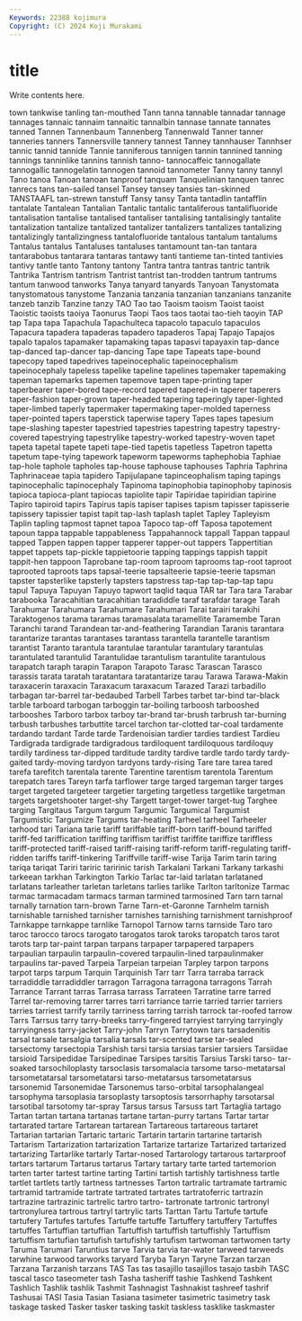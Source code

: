 ```yaml
---
Keywords: 22388 kojimura
Copyright: (C) 2024 Koji Murakami
---
```


# title

Write contents here.



town tankwise tanling tan-mouthed Tann tanna
tannable tannadar tannage tannages tannaic tannaim tannaitic tannalbin tannase tannate
tannates tanned Tannen Tannenbaum Tannenberg Tannenwald Tanner tanner tanneries tanners
Tannersville tannery tannest Tanney tannhauser Tannhser tannic tannid tannide Tannie
tanniferous tannigen tannin tannined tanning tannings tanninlike tannins tannish tanno-
tannocaffeic tannogallate tannogallic tannogelatin tannogen tannoid tannometer Tanny tanny tannyl
Tano tanoa Tanoan tanoan tanproof tanquam Tanquelinian tanquen tanrec tanrecs
tans tan-sailed tansel Tansey tansey tansies tan-skinned TANSTAAFL tan-strewn tanstuff
Tansy tansy Tanta tantadlin tantafflin tantalate Tantalean Tantalian Tantalic tantalic
tantaliferous tantalifluoride tantalisation tantalise tantalised tantaliser tantalising tantalisingly tantalite tantalization
tantalize tantalized tantalizer tantalizers tantalizes tantalizing tantalizingly tantalizingness tantalofluoride tantalous
tantalum tantalums Tantalus tantalus Tantaluses tantaluses tantamount tan-tan tantara tantarabobus
tantarara tantaras tantawy tanti tantieme tan-tinted tantivies tantivy tantle tanto
Tantony tantony Tantra tantra tantras tantric tantrik Tantrika Tantrism tantrism
Tantrist tantrist tan-trodden tantrum tantrums tantum tanwood tanworks Tanya tanyard
tanyards Tanyoan Tanystomata tanystomatous tanystome Tanzania tanzania tanzanian tanzanians tanzanite
tanzeb tanzib Tanzine tanzy TAO Tao tao Taoism taoism Taoist
taoist Taoistic taoists taoiya Taonurus Taopi Taos taos taotai tao-tieh
taoyin TAP tap Tapa tapa Tapachula Tapachulteca tapacolo tapaculo tapaculos
Tapacura tapadera tapaderas tapadero tapaderos Tapaj Tapajo Tapajos tapalo tapalos
tapamaker tapamaking tapas tapasvi tapayaxin tap-dance tap-danced tap-dancer tap-dancing Tape
tape Tapeats tape-bound tapecopy taped tapedrives tapeinocephalic tapeinocephalism tapeinocephaly tapeless
tapelike tapeline tapelines tapemaker tapemaking tapeman tapemarks tapemen tapemove tapen
tape-printing taper taperbearer taper-bored tape-record tapered tapered-in taperer taperers taper-fashion
taper-grown taper-headed tapering taperingly taper-lighted taper-limbed taperly tapermaker tapermaking taper-molded
taperness taper-pointed tapers taperstick taperwise tapery Tapes tapes tapesium tape-slashing
tapester tapestried tapestries tapestring tapestry tapestry-covered tapestrying tapestrylike tapestry-worked tapestry-woven
tapet tapeta tapetal tapete tapeti tape-tied tapetis tapetless Tapetron tapetta
tapetum tape-tying tapework tapeworm tapeworms taphephobia Taphiae tap-hole taphole tapholes
tap-house taphouse taphouses Taphria Taphrina Taphrinaceae tapia tapidero Tapijulapane tapinceophalism
taping tapings tapinocephalic tapinocephaly Tapinoma tapinophobia tapinophoby tapinosis tapioca tapioca-plant
tapiocas tapiolite tapir Tapiridae tapiridian tapirine Tapiro tapiroid tapirs Tapirus
tapis tapiser tapises tapism tapisser tapisserie tapissery tapissier tapist tapit
tap-lash taplash taplet Tapley Tapleyism Taplin tapling tapmost tapnet tapoa
Tapoco tap-off Taposa tapotement tapoun tappa tappable tappableness Tappahannock tappall
Tappan tappaul tapped Tappen tappen tapper tapperer tapper-out tappers Tappertitian
tappet tappets tap-pickle tappietoorie tapping tappings tappish tappit tappit-hen tappoon
Taprobane tap-room taproom taprooms tap-root taproot taprooted taproots taps tapsal-teerie
tapsalteerie tapsie-teerie tapsman tapster tapsterlike tapsterly tapsters tapstress tap-tap tap-tap-tap
tapu tapul Tapuya Tapuyan Tapuyo tapwort taqlid taqua TAR tar
Tara tara Tarabar tarabooka Taracahitian taracahitian taradiddle taraf tarafdar tarage
Tarah Tarahumar Tarahumara Tarahumare Tarahumari Tarai tarairi tarakihi Taraktogenos tarama
taramas taramasalata taramellite Taramembe Taran Taranchi tarand Tarandean tar-and-feathering Tarandian
Taranis tarantara tarantarize tarantas tarantases tarantass tarantella tarantelle tarantism tarantist
Taranto tarantula tarantulae tarantular tarantulary tarantulas tarantulated tarantulid Tarantulidae tarantulism
tarantulite tarantulous tarapatch taraph tarapin Tarapon Tarapoto Tarasc Tarascan Tarasco
tarassis tarata taratah taratantara taratantarize tarau Tarawa Tarawa-Makin taraxacerin taraxacin
Taraxacum taraxacum Tarazed Tarazi tarbadillo tarbagan tar-barrel tar-bedaubed Tarbell Tarbes
tarbet tar-bind tar-black tarble tarboard tarbogan tarboggin tar-boiling tarboosh tarbooshed
tarbooshes Tarboro tarbox tarboy tar-brand tar-brush tarbrush tar-burning tarbush tarbushes
tarbuttite tarcel tarchon tar-clotted tar-coal tardamente tardando tardant Tarde tarde
Tardenoisian tardier tardies tardiest Tardieu Tardigrada tardigrade tardigradous tardiloquent tardiloquous
tardiloquy tardily tardiness tar-dipped tarditude tardity tardive tardle tardo tardy
tardy-gaited tardy-moving tardyon tardyons tardy-rising Tare tare tarea tared tarefa
tarefitch tarentala tarente Tarentine tarentism tarentola Tarentum tarepatch tares Tareyn
tarfa tarflower targe targed targeman targer targes target targeted targeteer
targetier targeting targetless targetlike targetman targets targetshooter target-shy Targett target-tower
target-tug Targhee targing Targitaus Targum targum Targumic Targumical Targumist Targumistic
Targumize Targums tar-heating Tarheel tarheel Tarheeler tarhood tari Tariana tarie
tariff tariffable tariff-born tariff-bound tariffed tariff-fed tariffication tariffing tariffism tariffist
tariffite tariffize tariffless tariff-protected tariff-raised tariff-raising tariff-reform tariff-regulating tariff-ridden tariffs
tariff-tinkering Tariffville tariff-wise Tarija Tarim tarin taring tariqa tariqat Tariri
tariric taririnic tarish Tarkalani Tarkani Tarkany tarkashi tarkeean tarkhan Tarkington
Tarkio Tarlac tar-laid tarlatan tarlataned tarlatans tarleather tarletan tarletans tarlies
tarlike Tarlton tarltonize Tarmac tarmac tarmacadam tarmacs tarman tarmined tarmosined
Tarn tarn tarnal tarnally tarnation tarn-brown Tarne Tarn-et-Garonne Tarnhelm tarnish
tarnishable tarnished tarnisher tarnishes tarnishing tarnishment tarnishproof Tarnkappe tarnkappe tarnlike
Tarnopol Tarnow tarns tarnside Taro taro taroc tarocco tarocs tarogato
tarogatos tarok taroks taropatch taros tarot tarots tarp tar-paint tarpan
tarpans tarpaper tarpapered tarpapers tarpaulian tarpaulin tarpaulin-covered tarpaulin-lined tarpaulinmaker tarpaulins
tar-paved Tarpeia Tarpeian tarpeian Tarpley tarpon tarpons tarpot tarps tarpum
Tarquin Tarquinish Tarr tarr Tarra tarraba tarrack tarradiddle tarradiddler tarragon
Tarragona tarragona tarragons Tarrah Tarrance Tarrant tarras Tarrasa tarrass Tarrateen
Tarratine tarre tarred Tarrel tar-removing tarrer tarres tarri tarriance tarrie
tarried tarrier tarriers tarries tarriest tarrify tarrily tarriness tarring tarrish
tarrock tar-roofed tarrow Tarrs Tarrsus tarry tarry-breeks tarry-fingered tarryiest tarrying
tarryingly tarryingness tarry-jacket Tarry-john Tarryn Tarrytown tars tarsadenitis tarsal tarsale
tarsalgia tarsalia tarsals tar-scented tarse tar-sealed tarsectomy tarsectopia Tarshish tarsi
tarsia tarsias tarsier tarsiers Tarsiidae tarsioid Tarsipedidae Tarsipedinae Tarsipes tarsitis
Tarsius Tarski tarso- tar-soaked tarsochiloplasty tarsoclasis tarsomalacia tarsome tarso-metatarsal tarsometatarsal
tarsometatarsi tarso-metatarsus tarsometatarsus tarsonemid Tarsonemidae Tarsonemus tarso-orbital tarsophalangeal tarsophyma tarsoplasia
tarsoplasty tarsoptosis tarsorrhaphy tarsotarsal tarsotibal tarsotomy tar-spray Tarsus tarsus Tarsuss
tart Tartaglia tartago Tartan tartan tartana tartanas tartane tartan-purry tartans
Tartar tartar tartarated tartare Tartarean tartarean Tartareous tartareous tartaret Tartarian
tartarian Tartaric tartaric Tartarin tartarin tartarine tartarish Tartarism Tartarization tartarization
Tartarize tartarize Tartarized tartarized tartarizing Tartarlike tartarly Tartar-nosed Tartarology tartarous
tartarproof tartars tartarum Tartarus tartarus Tartary tartary tarte tarted tartemorion
tarten tarter tartest tartine tarting Tartini tartish tartishly tartishness tartle
tartlet tartlets tartly tartness tartnesses Tarton tartralic tartramate tartramic tartramid
tartramide tartrate tartrated tartrates tartratoferric tartrazin tartrazine tartrazinic tartrelic tartro
tartro- tartronate tartronic tartronyl tartronylurea tartrous tartryl tartrylic tarts Tarttan
Tartu Tartufe tartufe tartufery Tartufes tartufes Tartuffe tartuffe Tartuffery tartuffery
Tartuffes tartuffes Tartuffian tartuffian Tartuffish tartuffish tartuffishly Tartuffism tartuffism tartufian
tartufish tartufishly tartufism tartwoman tartwomen tarty Taruma Tarumari Taruntius tarve
Tarvia tarvia tar-water tarweed tarweeds tarwhine tarwood tarworks taryard Taryba
Taryn Taryne Tarzan tarzan Tarzana Tarzanish tarzans TAS Tas tas
tasajillo tasajillos tasajo tasbih TASC tascal tasco taseometer tash Tasha
tasheriff tashie Tashkend Tashkent Tashlich Tashlik tashlik Tashmit Tashnagist Tashnakist
tashreef tashrif Tashusai TASI Tasia Tasian Tasiana tasimeter tasimetric tasimetry
task taskage tasked Tasker tasker tasking taskit taskless tasklike taskmaster
